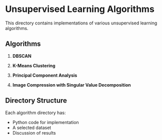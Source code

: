 # Unsupervised Learning Algorithms

This directory contains implementations of various unsupervised learning algorithms. 

## Algorithms

1. **DBSCAN**


2. **K-Means Clustering**
   

3. **Principal Component Analysis**
   

4. **Image Compression with Singular Value Decomposition**
   

## Directory Structure
Each algorithm directory has:
- Python code for implementation
- A selected dataset
- Discussion of results